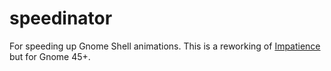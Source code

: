 # speedinator

For speeding up Gnome Shell animations. This is a reworking of [Impatience](https://github.com/timbertson/gnome-shell-impatience/) but for Gnome 45+.
